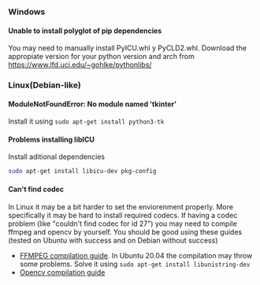 ### Windows
#### Unable to install polyglot of pip dependencies
You may need to manually install PyICU.whl y PyCLD2.whl. Download the appropiate version for your python version and arch from https://www.lfd.uci.edu/~gohlke/pythonlibs/

### Linux(Debian-like)

#### ModuleNotFoundError: No module named 'tkinter'
Install it using `sudo apt-get install python3-tk`

#### Problems installing libICU
Install aditional dependencies
```bash
sudo apt-get install libicu-dev pkg-config
```

#### Can't find codec
In Linux it may be a bit harder to set the enviorenment properly. More specifically it may be hard to install required codecs.
If having a codec problem (like "couldn't find codec for id 27") you may need to compile ffmpeg and opencv by yourself.
You should be good using these guides (tested on Ubuntu with success and on Debian without success)
  - [FFMPEG compilation guide](https://trac.ffmpeg.org/wiki/CompilationGuide/Ubuntu). In Ubuntu 20.04 the compilation may throw some problems. Solve it using `sudo apt-get install libunistring-dev`
  - [Opencv compilation guide](https://docs.opencv.org/master/d2/de6/tutorial_py_setup_in_ubuntu.html)
